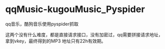 # qqMusic-kugouMusic_Pyspider
qq音乐，酷狗音乐使用pyspider抓取

这两个没有什么难度，都是直接请求接口，没有加密过，qq需要拼接请求地址，拿到vkey，最终得到的MP3
地址只有22h有效期。
